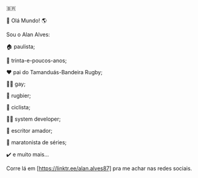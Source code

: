 :brazil:


:wave: Olá Mundo! :earth_americas:
 
Sou o Alan Alves:

:house: paulista;

:eyes: trinta-e-poucos-anos;

:heart: pai do Tamanduás-Bandeira Rugby;

:rainbow_flag: gay;

:rugby_football: rugbier;

:bicyclist: ciclista;

:man_technologist: system developer;

:open_book: escritor amador;

:movie_camera: maratonista de séries;

:heavy_check_mark: e muito mais...
 
Corre lá em [https://linktr.ee/alan.alves87] pra me achar nas redes sociais.
